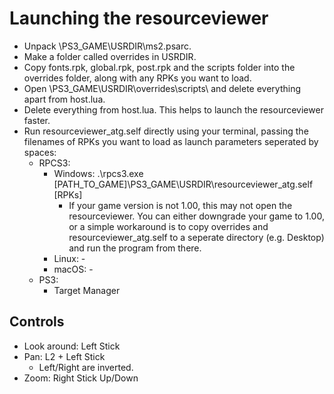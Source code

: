 # Launching the resourceviewer
- Unpack \PS3_GAME\USRDIR\ms2.psarc.
- Make a folder called overrides in USRDIR.
- Copy fonts.rpk, global.rpk, post.rpk and the scripts folder into the overrides folder, along with any RPKs you want to load.
- Open \PS3_GAME\USRDIR\overrides\scripts\ and delete everything apart from host.lua.
- Delete everything from host.lua. This helps to launch the resourceviewer faster.
- Run resourceviewer_atg.self directly using your terminal, passing the filenames of RPKs you want to load as launch parameters seperated by spaces:
  - RPCS3:
    - Windows: .\rpcs3.exe [PATH_TO_GAME]\PS3_GAME\USRDIR\resourceviewer_atg.self [RPKs]
      - If your game version is not 1.00, this may not open the resourceviewer. You can either downgrade your game to 1.00, or a simple workaround is to copy overrides and resourceviewer_atg.self to a seperate directory (e.g. Desktop) and run the program from there.
    - Linux: -
    - macOS: -
  - PS3:
    - Target Manager

## Controls
- Look around: Left Stick
- Pan: L2 + Left Stick
  - Left/Right are inverted.
- Zoom: Right Stick Up/Down
